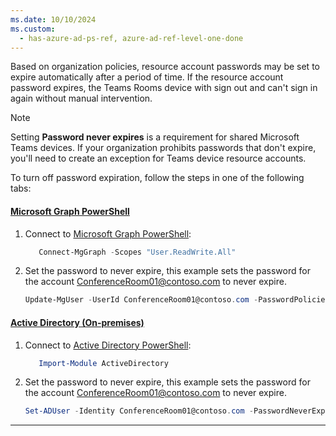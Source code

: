 ```yaml
---
ms.date: 10/10/2024
ms.custom:
  - has-azure-ad-ps-ref, azure-ad-ref-level-one-done
---
```


Based on organization policies, resource account passwords may be set to expire automatically after a period of time. If the resource account password expires, the Teams Rooms device with sign out and can't sign in again without manual intervention.
  
> [!NOTE]
> Setting **Password never expires** is a requirement for shared Microsoft Teams devices. If your organization prohibits passwords that don't expire, you'll need to create an exception for Teams device resource accounts.

To turn off password expiration, follow the steps in one of the following tabs:

#### [**Microsoft Graph PowerShell**](#tab/graph-powershell-password/)

1. Connect to [Microsoft Graph PowerShell](/microsoft-365/enterprise/connect-to-microsoft-365-powershell):

    ```PowerShell
       Connect-MgGraph -Scopes "User.ReadWrite.All"
    ```

2. Set the password to never expire, this example sets the password for the account ConferenceRoom01@contoso.com to never expire.

    ```PowerShell
    Update-MgUser -UserId ConferenceRoom01@contoso.com -PasswordPolicies DisablePasswordExpiration -PassThru
    ```

#### [**Active Directory (On-premises)**](#tab/active-directory1-password/)

1. Connect to [Active Directory PowerShell](/powershell/module/activedirectory):

    ```PowerShell
       Import-Module ActiveDirectory
    ```
    

2. Set the password to never expire, this example sets the password for the account ConferenceRoom01@contoso.com to never expire.

    ```PowerShell
    Set-ADUser -Identity ConferenceRoom01@contoso.com -PasswordNeverExpires $true
    ```


---

